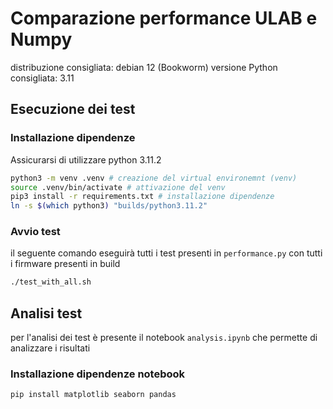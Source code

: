 # Comparazione performance ULAB e Numpy

distribuzione consigliata: debian 12 (Bookworm)
versione Python consigliata: 3.11

## Esecuzione dei test

### Installazione dipendenze

Assicurarsi di utilizzare python 3.11.2

```bash
python3 -m venv .venv # creazione del virtual environemnt (venv)
source .venv/bin/activate # attivazione del venv
pip3 install -r requirements.txt # installazione dipendenze
ln -s $(which python3) "builds/python3.11.2"
```

### Avvio test

il seguente comando eseguirà tutti i test presenti in `performance.py` con tutti 
i firmware presenti in build

```bash
./test_with_all.sh
```

## Analisi test

per l'analisi dei test è presente il notebook `analysis.ipynb` che permette di 
analizzare i risultati

### Installazione dipendenze notebook

```bash
pip install matplotlib seaborn pandas
```